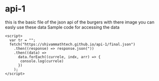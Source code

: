 # api-1
this is the basic file of the json api of the burgers with there image you can easly use these data
Sample code for accessing the data 
 
    <script>
      var tr = "";
      fetch("https://shivammathtech.github.io/api-1/final.json")
        .then((response) => response.json("))
        .then((data) =>
          data.forEach((currele, indx, arr) => {
           console.log(currele)
          })
        );
    </script>
